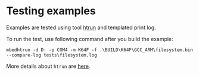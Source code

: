 # Testing examples

Examples are tested using tool [htrun](https://github.com/ARMmbed/mbed-os-tools/tree/master/packages/mbed-host-tests) and templated print log. 

To run the test, use following command after you build the example:
```
mbedhtrun -d D: -p COM4 -m K64F -f .\BUILD\K64F\GCC_ARM\filesystem.bin --compare-log tests\filesystem.log
```


More details about `htrun` are [here](https://github.com/ARMmbed/htrun#testing-mbed-os-examples).

